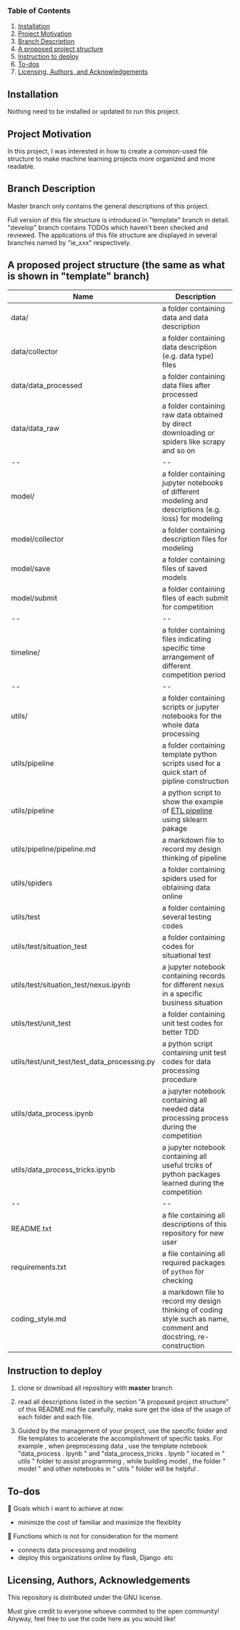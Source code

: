 ### Table of Contents

1. [Installation](#installation)
2. [Project Motivation](#motivation)
3. [Branch Description](#branch)
4. [A proposed project structure](#structure)
5. [Instruction to deploy](#instruction)
6. [To-dos](#To-dos)
7. [Licensing, Authors, and Acknowledgements](#licensing)

## Installation <a name="installation"></a>

Nothing need to be installed or updated to run this project.

## Project Motivation<a name="motivation"></a>

In this project, I was interested in how to create a common-used file structure to make machine learning projects more organized and more readable.

## Branch Description<a name="branch"></a>

Master branch only contains the general descriptions of this project.

Full version of this file structure is introduced in "template" branch in detail. "develop" branch contains TODOs which haven't been checked and reviewed. The applications of this file structure are displayed in several branches named by "ie_xxx" respectively. 

## A proposed project structure (the same as what is shown in "template" branch)<a name="structure"></a>

Name | Description |
------------ | -------------
data/ | a folder containing data and data description
data/collector | a folder containing data description (e.g. data type) files
data/data_processed| a folder containing data files after processed
data/data_raw| a folder containing  raw data obtained by direct downloading or spiders like scrapy and so on
-- | --
model/ | a folder containing jupyter notebooks of different modeling and descriptions (e.g. loss) for modeling
model/collector | a folder containing description files for modeling
model/save | a folder containing files of saved models
model/submit | a folder containing files of each submit for competition
-- | --
timeline/ | a folder containing files indicating specific time arrangement of different competition period
-- | --
utils/ | a folder containing scripts or jupyter notebooks for the whole data processing
utils/pipeline | a folder containing template python scripts used for a quick start of pipline construction
utils/pipeline | a python script to show the example of [ETL pipeline](https://en.wikipedia.org/wiki/Extract,_transform,_load) using sklearn pakage
utils/pipeline/pipeline.md | a markdown file to record my design thinking of pipeline
utils/spiders | a folder containing spiders used for obtaining data online
utils/test | a folder containing several testing codes 
utils/test/situation_test | a folder containing codes for situational test
utils/test/situation_test/nexus.ipynb | a jupyter notebook containing records for different nexus in a specific business situation
utils/test/unit_test | a folder containing unit test codes for better TDD
utils/test/unit_test/test_data_processing.py | a python script containing unit test codes for data processing procedure
utils/data_process.ipynb | a jupyter notebook containing all needed data processing process during the competition
utils/data_process_tricks.ipynb | a jupyter notebook containing all useful trciks of python packages learned during the competition
-- | --
README.txt | a file containing all descriptions of this repository for new user
requirements.txt | a file containing all required packages of `python` for checking
coding_style.md | a markdown file to record my design thinking of coding style such as name, comment and docstring, re-construction
 
## Instruction to deploy<a name="instructions"></a>

1. clone or download all repository with **master** branch

2. read all descriptions listed in the section "A proposed project structure" of this README.md file carefully, make sure get the idea of the usage of each folder and each file.

3. Guided by the management of your project, use the specific folder and file templates to accelerate the accomplishment of specific tasks. For example , when preprocessing data , use the template notebook "data_process . Ipynb " and "data_process_tricks . Ipynb " located in " utils " folder to assist programming , while building model , the folder " model " and other notebooks in " utils " folder will be helpful .

## To-dos<a name="To-dos"></a>

:memo: Goals which i want to achieve at now:

* minimize the cost of familiar and maximize the flexiblity

:memo: Functions which is not for consideration for the moment

* connects data processing and modeling
* deploy this organizations online by flask, Django .etc

## Licensing, Authors, Acknowledgements<a name="licensing"></a>

This repository is distributed under the GNU license.

Must give credit to everyone whoeve commited to the open community! Anyway, feel free to use the code here as you would like!
